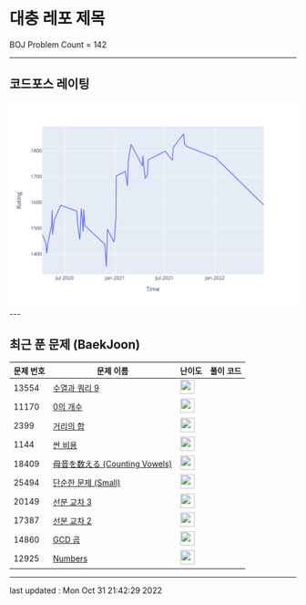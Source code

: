 # 대충 레포 제목

BOJ Problem Count = 142

---

## 코드포스 레이팅
[![Rating Graph](./cfStats.svg)](https://github.com/ingyu1008/Algorithm-Problem-Solving/blob/master/cfStats.html)---

## 최근 푼 문제 (BaekJoon)
| 문제 번호 | 문제 이름 | 난이도 | 풀이 코드 |
| --- | --- | --- | --- |
| 13554 | [수열과 쿼리 9](https://www.acmicpc.net/problem/13554) | <img height="25px" width="25px=" src="https://static.solved.ac/tier_small/22.svg"/> |  |
| 11170 | [0의 개수](https://www.acmicpc.net/problem/11170) | <img height="25px" width="25px=" src="https://static.solved.ac/tier_small/5.svg"/> |  |
| 2399 | [거리의 합](https://www.acmicpc.net/problem/2399) | <img height="25px" width="25px=" src="https://static.solved.ac/tier_small/4.svg"/> |  |
| 1144 | [싼 비용](https://www.acmicpc.net/problem/1144) | <img height="25px" width="25px=" src="https://static.solved.ac/tier_small/23.svg"/> |  |
| 18409 | [母音を数える (Counting Vowels)](https://www.acmicpc.net/problem/18409) | <img height="25px" width="25px=" src="https://static.solved.ac/tier_small/1.svg"/> |  |
| 25494 | [단순한 문제 (Small)](https://www.acmicpc.net/problem/25494) | <img height="25px" width="25px=" src="https://static.solved.ac/tier_small/2.svg"/> |  |
| 20149 | [선분 교차 3](https://www.acmicpc.net/problem/20149) | <img height="25px" width="25px=" src="https://static.solved.ac/tier_small/17.svg"/> |  |
| 17387 | [선분 교차 2](https://www.acmicpc.net/problem/17387) | <img height="25px" width="25px=" src="https://static.solved.ac/tier_small/14.svg"/> |  |
| 14860 | [GCD 곱](https://www.acmicpc.net/problem/14860) | <img height="25px" width="25px=" src="https://static.solved.ac/tier_small/17.svg"/> |  |
| 12925 | [Numbers](https://www.acmicpc.net/problem/12925) | <img height="25px" width="25px=" src="https://static.solved.ac/tier_small/20.svg"/> |  |


---

last updated : Mon Oct 31 21:42:29 2022

